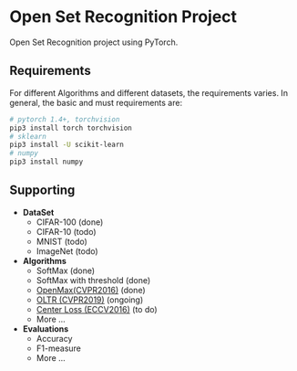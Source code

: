 # Open Set Recognition Project

Open Set Recognition project using PyTorch.

## Requirements
For different Algorithms and different datasets, the requirements varies. In general, the basic and must requirements are:
```bash
# pytorch 1.4+, torchvision
pip3 install torch torchvision
# sklearn
pip3 install -U scikit-learn
# numpy
pip3 install numpy
```


## Supporting
* __DataSet__
  * CIFAR-100 (done)
  * CIFAR-10 (todo)
  * MNIST (todo)
  * ImageNet (todo)
* __Algorithms__
  * SoftMax (done)
  * SoftMax with threshold (done)
  * [OpenMax(CVPR2016)](https://www.cv-foundation.org/openaccess/content_cvpr_2016/papers/Bendale_Towards_Open_Set_CVPR_2016_paper.pdf) (done)
  * [OLTR (CVPR2019)](https://openaccess.thecvf.com/content_CVPR_2019/papers/Liu_Large-Scale_Long-Tailed_Recognition_in_an_Open_World_CVPR_2019_paper.pdf) (ongoing)
  * [Center Loss (ECCV2016)](https://ydwen.github.io/papers/WenECCV16.pdf) (to do)
  * More ...
* __Evaluations__
  * Accuracy
  * F1-measure
  * More ...

 
